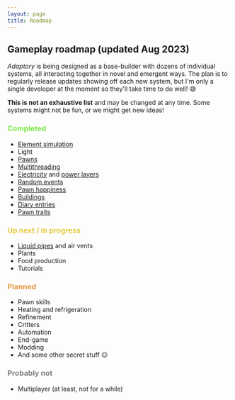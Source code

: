 ```yaml
---
layout: page
title: Roadmap
---
```


## Gameplay roadmap (updated Aug 2023)

_Adaptory_ is being designed as a base-builder with dozens of individual systems, all interacting together in novel and emergent ways.
The plan is to regularly release updates showing off each new system,
but I'm only a single developer at the moment so they'll take time to do well! 😅

**This is not an exhaustive list** and may be changed at any time.
Some systems might not be fun, or we might get new ideas!

### <span style="color:#79E743;">Completed</span>

- [Element simulation](https://stormcloak.games/2022/03/29/focusing-on-materials)
- Light
- [Pawns](https://stormcloak.games/2022/09/21/hair-and-release-date)
- [Multithreading](https://stormcloak.games/2022/10/03/multithreaded-simulations)
- [Electricity](https://stormcloak.games/2023/01/30/alpha-2) and [power layers](https://stormcloak.games/2023/03/06/power-layer)
- [Random events](https://stormcloak.games/2023/03/16/random-events)
- [Pawn happiness](https://stormcloak.games/2023/03/24/beds-and-happiness)
- [Buildings](https://stormcloak.games/2023/03/24/beds-and-happiness)
- [Diary entries](https://stormcloak.games/2023/08/01/alpha-5)
- [Pawn traits](https://stormcloak.games/2023/08/01/alpha-5)

### <span style="color:#E7CA43;">Up next / in progress</span>

- [Liquid pipes](https://stormcloak.games/2023/08/01/alpha-5) and air vents
- Plants
- Food production
- Tutorials

### <span style="color:#E79843;">Planned</span>

- Pawn skills
- Heating and refrigeration
- Refinement
- Critters
- Automation
- End-game
- Modding
- And some other secret stuff 😉

### <span style="color:gray;">Probably not</span>

- Multiplayer (at least, not for a while)
